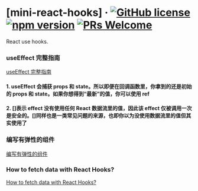 # [mini-react-hooks] &middot; [![GitHub license](https://img.shields.io/badge/license-ISC-blue.svg)](https://github.com/facebook/react/blob/master/LICENSE) [![npm version](https://img.shields.io/npm/v/react.svg?style=flat)](https://www.npmjs.com/package/react) [![PRs Welcome](https://img.shields.io/badge/PRs-welcome-brightgreen.svg)](https://reactjs.org/docs/how-to-contribute.html#your-first-pull-request)

React use hooks.

### useEffect 完整指南

[useEffect 完整指南](https://overreacted.io/zh-hans/a-complete-guide-to-useeffect/)

#### 1. useEffect 会捕获 props 和 state。所以即便在回调函数里，你拿到的还是初始的 props 和 state。如果你想得到“最新”的值，你可以使用 ref

#### 2. []表示 effect 没有使用任何 React 数据流里的值，因此该 effect 仅被调用一次是安全的。[]同样也是一类常见问题的来源，也即你以为没使用数据流里的值但其实使用了

### 编写有弹性的组件

[编写有弹性的组件](https://overreacted.io/zh-hans/writing-resilient-components/)

### How to fetch data with React Hooks?

[How to fetch data with React Hooks?](https://www.robinwieruch.de/react-hooks-fetch-data)
